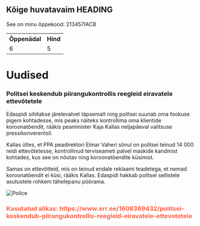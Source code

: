 
<html>
<head>
 <meta name="viewport" content="width=device-width, initial-scale=1.0"> 
<title>Page Title</title>
</head>
<body>

<h2>Kõige huvatavaim HEADING </h2>
<p>See on minu õppekood: 213457IACB</p>

  <table>
  <tr>
    <th>Õppenädal</th>
    <th>Hind</th>
  </tr>
  <tr>
    <td>6</td>
    <td>5</td>
  </tr>
</table> 
  
<h1>Uudised</h1>
<h3>Politsei keskendub piirangukontrollis reegleid eiravatele ettevõtetele</h3>
  <p>Edaspidi sihitakse järelevalvet täpsemalt ning politsei suunab oma fookuse pigem kohtadesse, mis peaks näiteks kontrollima oma klientide koroonatõendit, rääkis peaminister Kaja Kallas neljapäeval valitsuse pressikonverentsil.

Kallas ütles, et PPA peadirektori Elmar Vaheri sõnul on politsei teinud 14 000 reidi ettevõtetesse, kontrollinud terviseameti palvel maskide kandmist kohtades, kus see on nõutav ning koroonatõendite küsimist.

Samas on ettevõtteid, mis on teinud endale reklaami teadetega, et nemad koroonatõendit ei küsi, rääkis Kallas. Edaspidi hakkab politsei sellistele asutustele rohkem tähelepanu pöörama.</p>
  <picture>
  <source media="(min-width:650px)" srcset="yhistranspordi-foorituledest-kinnipidamise-kontroll-tallinnas-9.02.2017-30-.jpg">
  <source media="(min-width:465px)" srcset="yhistranspordi-foorituledest-kinnipidamise-kontroll-tallinnas-9.02.2017-30-.jpg">
  <img src="img_orange_flowers.jpg" alt="Police" style="width:auto;">
</picture>
  
 <h3 style="color:TOMATO;" >Kasutatud alikas: https://www.err.ee/1608369432/politsei-keskendub-piirangukontrollis-reegleid-eiravatele-ettevotetele</h3>
  
</body>
</html>

